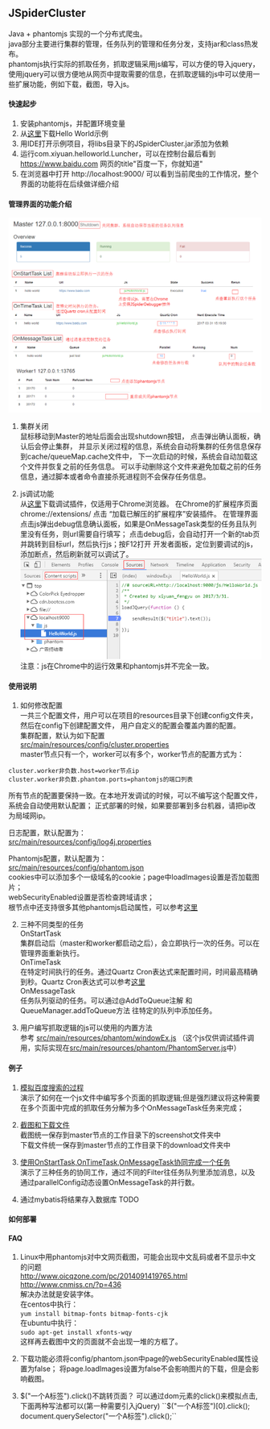 ## JSpiderCluster  

Java + phantomjs 实现的一个分布式爬虫。  
java部分主要进行集群的管理，任务队列的管理和任务分发，支持jar和class热发布。  
phantomjs执行实际的抓取任务，抓取逻辑采用js编写，可以方便的导入jquery，
使用jquery可以很方便地从网页中提取需要的信息，在抓取逻辑的js中可以使用一些扩展功能，例如下载，截图，导入js。

#### 快速起步
1. 安装phantomjs，并配置环境变量  
2. 从[这里](https://github.com/xiyuan-fengyu/JSpider_HelloWorld)下载Hello World示例  
3. 用IDE打开示例项目，将libs目录下的JSpiderCluster.jar添加为依赖  
4. 运行com.xiyuan.helloworld.Luncher，可以在控制台最后看到 https://www.baidu.com 网页的title"百度一下，你就知道"
5. 在浏览器中打开 http://localhost:9000/ 可以看到当前爬虫的工作情况，整个界面的功能将在后续做详细介绍  

#### 管理界面的功能介绍
![管理界面说明](githubRes/webUI.png)
1. 集群关闭    
鼠标移动到Master的地址后面会出现shutdown按钮，
点击弹出确认面板，确认后会停止集群，
并显示关闭过程的信息，系统会自动将集群的任务信息保存到cache/queueMap.cache文件中，
下一次启动的时候，系统会自动加载这个文件并恢复之前的任务信息。
可以手动删除这个文件来避免加载之前的任务信息，通过脚本或者命令直接杀死进程则不会保存任务信息。

2. js调试功能  
从[这里](https://github.com/xiyuan-fengyu/JSpiderDebugger)下载调试插件，仅适用于Chrome浏览器。
在Chrome的扩展程序页面 chrome://extensions/ 点击 “加载已解压的扩展程序”安装插件。
在管理界面点击js弹出debug信息确认面板，如果是OnMessageTask类型的任务且队列里没有任务，则url需要自行填写；
点击debug后，会自动打开一个新的tab页并跳转到目标url，然后执行js；按F12打开 开发者面板，定位到要调试的js，
添加断点，然后刷新就可以调试了。
![找到debug目标js](githubRes/debug.png)  
注意：js在Chrome中的运行效果和phantomjs并不完全一致。

#### 使用说明
1. 如何修改配置  
一共三个配置文件，用户可以在项目的resources目录下创建config文件夹，然后在config下创建配置文件，
用户自定义的配置会覆盖内置的配置。    
集群配置，默认为如下配置  
[src/main/resources/config/cluster.properties](src/main/resources/config/cluster.properties)  
master节点只有一个，worker可以有多个，worker节点的配置方式为：
```
cluster.worker非负数.host=worker节点ip
cluster.worker非负数.phantom.ports=phantomjs的端口列表
```  
所有节点的配置要保持一致。在本地开发调试的时候，可以不编写这个配置文件，系统会自动使用默认配置；
正式部署的时候，如果要部署到多台机器，请把ip改为局域网ip。  

日志配置，默认配置为：  
[src/main/resources/config/log4j.properties](src/main/resources/config/log4j.properties)    

Phantomjs配置，默认配置为：  
[src/main/resources/config/phantom.json](src/main/resources/config/phantom.json)   
cookies中可以添加多个一级域名的cookie；page中loadImages设置是否加载图片；  
webSecurityEnabled设置是否检查跨域请求；  
根节点中还支持很多其他phantomjs启动属性，可以参考[这里](http://phantomjs.org/api/command-line.html)

2. 三种不同类型的任务  
OnStartTask  
集群启动后（master和worker都启动之后），会立即执行一次的任务。可以在管理界面重新执行。  
OnTimeTask  
在特定时间执行的任务。通过Quartz Cron表达式来配置时间，时间最高精确到秒。Quartz Cron表达式可以参考[这里](http://cron.qqe2.com/)  
OnMessageTask  
任务队列驱动的任务。可以通过@AddToQueue注解 和 QueueManager.addToQueue方法 往特定的队列中添加任务。

3. 用户编写抓取逻辑的js可以使用的内置方法  
参考 [src/main/resources/phantom/windowEx.js](src/main/resources/phantom/windowEx.js) 
（这个js仅供调试插件调用，实际实现在[src/main/resources/phantom/PhantomServer.js](src/main/resources/phantom/PhantomServer.js)中）  

#### 例子
1. [模拟百度搜索的过程](https://github.com/xiyuan-fengyu/JSpider_BaiduSearch)  
演示了如何在一个js文件中编写多个页面的抓取逻辑;但是强烈建议将这种需要在多个页面中完成的抓取任务分解为多个OnMessageTask任务来完成；  
  
2. [截图和下载文件](https://github.com/xiyuan-fengyu/JSpider_Screenshot)  
截图统一保存到master节点的工作目录下的screenshot文件夹中  
下载文件统一保存到master节点的工作目录下的download文件夹中  

3. [使用OnStartTask,OnTimeTask,OnMessageTask协同完成一个任务](https://github.com/xiyuan-fengyu/JSpider_TasksCoopertion)  
演示了三种任务的协同工作，通过不同的Filter往任务队列里添加消息，以及通过parallelConfig动态设置OnMessageTask的并行数。

4. 通过mybatis将结果存入数据库 TODO

#### 如何部署

#### FAQ  
1. Linux中用phantomjs对中文网页截图，可能会出现中文乱码或者不显示中文的问题  
http://www.oicqzone.com/pc/2014091419765.html  
http://www.cnmiss.cn/?p=436  
解决办法就是安装字体。  
在centos中执行：  
```yum install bitmap-fonts bitmap-fonts-cjk```  
在ubuntu中执行：  
```sudo apt-get install xfonts-wqy```  
这样再去截图中文的页面就不会出现一堆的方框了。  

2. 下载功能必须将config/phantom.json中page的webSecurityEnabled属性设置为false；
  将page.loadImages设置为false不会影响图片的下载，但是会影响截图。

3. $("一个A标签").click()不跳转页面？  
可以通过dom元素的click()来模拟点击,下面两种写法都可以(第一种需要引入jQuery)  
``$("一个A标签")[0].click();``  
``document.querySelector("一个A标签").click();``  